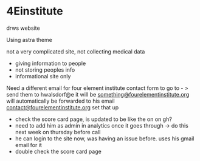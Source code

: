 # 4Einstitute
drws website

Using astra theme

not a very complicated site, 
not collecting medical data

- giving information to people
- not storing peoples info 
- informational site only

Need a different email for four element institute contact form to go to - > send them to  hwalsdorf@e it will be something@fourelementinstitute.org will automatically be forwarded to his email contact@fourelementinstitute.org set that up

- check the score card page, is updated to be like the on on gh?
- need to add him as admin in analytics once it goes through -> do this next week on thursday before call
- he can login to the site now, was having an issue before.  uses his gmail email for it
- double check the score card page
